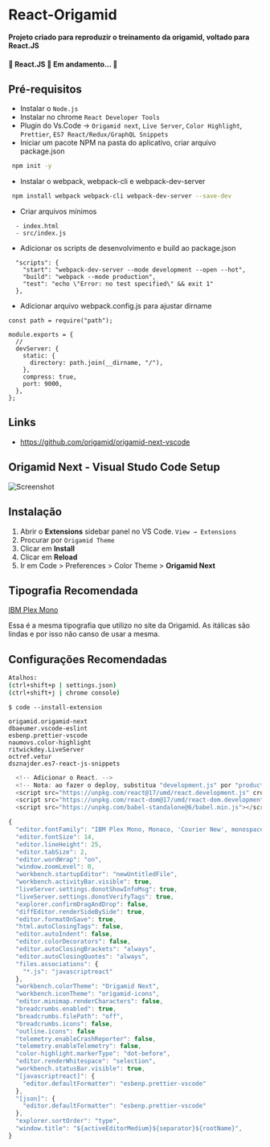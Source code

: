 # React-Origamid

**Projeto criado para reproduzir o treinamento da origamid, voltado para React.JS**
<h4 align="left"> 
	🚧  React.JS 🚀 Em andamento... 🚧
</h4>

## Pré-requisitos

- Instalar o `Node.js`
- Instalar no chrome `React Developer Tools`
- Plugin do Vs.Code -> `Origamid next`, `Live Server`, `Color Highlight`, `Prettier`, `ES7 React/Redux/GraphQL Snippets`
- Iniciar um pacote NPM na pasta do aplicativo, criar arquivo package.json
```bash
 npm init -y
 ```
- Instalar o webpack, webpack-cli e webpack-dev-server
```bash
 npm install webpack webpack-cli webpack-dev-server --save-dev
 ```
- Criar arquivos mínimos
 ```
   - index.html
   - src/index.js
   ```
- Adicionar os scripts de desenvolvimento e build ao package.json
``` script
  "scripts": {
    "start": "webpack-dev-server --mode development --open --hot",
    "build": "webpack --mode production",
    "test": "echo \"Error: no test specified\" && exit 1"
  },
```
- Adicionar arquivo webpack.config.js para ajustar dirname
```
const path = require("path");

module.exports = {
  //
  devServer: {
    static: {
      directory: path.join(__dirname, "/"),
    },
    compress: true,
    port: 9000,
  },
};
```


## Links
- https://github.com/origamid/origamid-next-vscode



## Origamid Next - Visual Studo Code Setup

![Screenshot](https://raw.githubusercontent.com/origamid/origamid-next-vscode/master/screenshot.png)

## Instalação

1. Abrir o **Extensions** sidebar panel no VS Code. `View → Extensions`
2. Procurar por `Origamid Theme`
3. Clicar em **Install**
4. Clicar em **Reload**
5. Ir em Code > Preferences > Color Theme > **Origamid Next**

## Tipografia Recomendada

[IBM Plex Mono](https://fonts.google.com/specimen/IBM+Plex+Mono)

Essa é a mesma tipografia que utilizo no site da Origamid. As itálicas são lindas e por isso não canso de usar a mesma.

## Configurações Recomendadas
```bash
Atalhos:
(ctrl+shift+p | settings.json)
(ctrl+shift+j | chrome console)
```

```
$ code --install-extension

origamid.origamid-next
dbaeumer.vscode-eslint
esbenp.prettier-vscode
naumovs.color-highlight
ritwickdey.LiveServer
octref.vetur
dsznajder.es7-react-js-snippets
```

```js
  <!-- Adicionar o React. -->
  <!-- Nota: ao fazer o deploy, substitua "development.js" por "production.min.js". -->
  <script src="https://unpkg.com/react@17/umd/react.development.js" crossorigin></script>
  <script src="https://unpkg.com/react-dom@17/umd/react-dom.development.js" crossorigin></script>
  <script src="https://unpkg.com/babel-standalone@6/babel.min.js"></script>
```

```js
{
  "editor.fontFamily": "IBM Plex Mono, Monaco, 'Courier New', monospace",
  "editor.fontSize": 14,
  "editor.lineHeight": 25,
  "editor.tabSize": 2,
  "editor.wordWrap": "on",
  "window.zoomLevel": 0,
  "workbench.startupEditor": "newUntitledFile",
  "workbench.activityBar.visible": true,
  "liveServer.settings.donotShowInfoMsg": true,
  "liveServer.settings.donotVerifyTags": true,
  "explorer.confirmDragAndDrop": false,
  "diffEditor.renderSideBySide": true,
  "editor.formatOnSave": true,
  "html.autoClosingTags": false,
  "editor.autoIndent": false,
  "editor.colorDecorators": false,
  "editor.autoClosingBrackets": "always",
  "editor.autoClosingQuotes": "always",
  "files.associations": {
    "*.js": "javascriptreact"
  },
  "workbench.colorTheme": "Origamid Next",
  "workbench.iconTheme": "origamid-icons",
  "editor.minimap.renderCharacters": false,
  "breadcrumbs.enabled": true,
  "breadcrumbs.filePath": "off",
  "breadcrumbs.icons": false,
  "outline.icons": false
  "telemetry.enableCrashReporter": false,
  "telemetry.enableTelemetry": false,
  "color-highlight.markerType": "dot-before",
  "editor.renderWhitespace": "selection",
  "workbench.statusBar.visible": true,
  "[javascriptreact]": {
    "editor.defaultFormatter": "esbenp.prettier-vscode"
  },
  "[json]": {
    "editor.defaultFormatter": "esbenp.prettier-vscode"
  },
  "explorer.sortOrder": "type",
  "window.title": "${activeEditorMedium}${separator}${rootName}",
}
```
